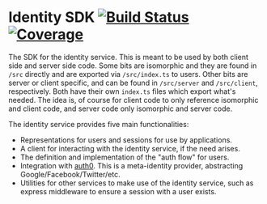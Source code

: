 # Identity SDK [![Build Status](https://travis-ci.org/base63/identity-sdk-js.svg?branch=master)](https://travis-ci.org/base63/identity-sdk-js) [![Coverage](https://codecov.io/gh/base63/identity-sdk-js/branch/master/graph/badge.svg)](https://codecov.io/gh/base63/identity-sdk-js)

The SDK for the identity service. This is meant to be used by both client side and server side code. Some bits are isomorphic and they are found in `/src` directly and are exported via `/src/index.ts` to users. Other bits are server or client specific, and can be found in `/src/server` and `/src/client`, respectively. Both have their own `index.ts` files which export what's needed. The idea is, of course for client code to only reference isomorphic and client code, and server code only isomorphic and server code.

The identity service provides five main functionalities:

- Representations for users and sessions for use by applications.
- A client for interacting with the identity service, if the need arises.
- The definition and implementation of the "auth flow" for users.
- Integration with [auth0](https://auth0.com/). This is a meta-identity provider, abstracting Google/Facebook/Twitter/etc.
- Utilities for other services to make use of the identity service, such as express middleware to ensure a session with a user exists.
